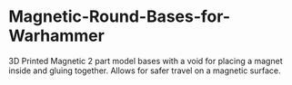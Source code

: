 # Magnetic-Round-Bases-for-Warhammer
3D Printed Magnetic 2 part model bases with a void for placing a magnet inside and gluing together. Allows for safer travel on a magnetic surface.

